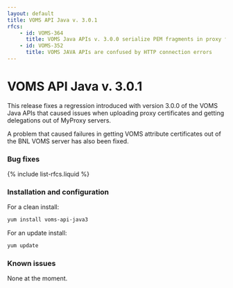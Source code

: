 ```yaml
---
layout: default
title: VOMS API Java v. 3.0.1
rfcs:
    - id: VOMS-364
      title: VOMS Java APIs v. 3.0.0 serialize PEM fragments in proxy file in the wrong order
    - id: VOMS-352
      title: VOMS JAVA APIs are confused by HTTP connection errors
---
```


# VOMS API Java v. 3.0.1

This release fixes a regression introduced with version 3.0.0 of the VOMS Java APIs that
caused issues when uploading proxy certificates and getting delegations out of MyProxy servers.

A problem that caused failures in getting VOMS attribute certificates out of the BNL VOMS
server has also been fixed.

### Bug fixes

{% include list-rfcs.liquid %}

### Installation and configuration

For a clean install:

```bash
yum install voms-api-java3
```

For an update install:

```bash
yum update
```

### Known issues

None at the moment.
